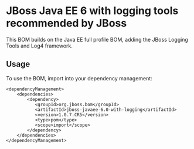 JBoss Java EE 6 with logging tools recommended by JBoss
========================================================

This BOM builds on the Java EE full profile BOM, adding the JBoss Logging Tools and Log4 framework. 
  
Usage
-----

To use the BOM, import into your dependency management:

    <dependencyManagement>
        <dependencies>
            <dependency>
               <groupId>org.jboss.bom</groupId>
               <artifactId>jboss-javaee-6.0-with-logging</artifactId>
               <version>1.0.7.CR5</version>
               <type>pom</type>
               <scope>import</scope>
            </dependency>
        </dependencies>
    </dependencyManagement> 
	